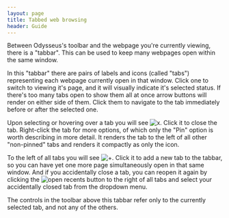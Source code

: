 ```yaml
---
layout: page
title: Tabbed web browsing
header: Guide
---
```


Between Odysseus's toolbar and the webpage you're currently viewing, there is a "tabbar". This can be used to keep many webpages open within the same window.

In this "tabbar" there are pairs of labels and icons (called "tabs") representing each webpage currently open in that window. Click one to switch to viewing it's page, and it will visually indicate it's selected status. If there's too many tabs open to show them all at once arrow buttons will render on either side of them. Click them to navigate to the tab immediately before or after the selected one.

Upon selecting or hovering over a tab you will see ![x](icon:16/window-close-symbolic). Click it to close the tab. Right-click the tab for more options, of which only the "Pin" option is worth describing in more detail. It renders the tab to the left of all other "non-pinned" tabs and renders it compactly as only the icon.

To the left of all tabs you will see ![+](icon:16/list-add-symbolic). Click it to add a new tab to the tabbar, so you can have yet one more page simultaneously open in that same window. And if you accidentally close a tab, you can reopen it again by clicking the ![open recents button](icon:16/document-open-recent-symbolic) to the right of all tabs and select your accidentally closed tab from the dropdown menu.

The controls in the toolbar above this tabbar refer only to the currently selected tab, and not any of the others.
